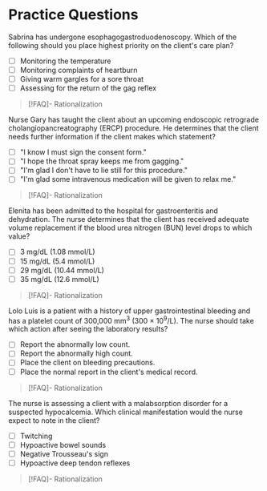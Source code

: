 # Practice Questions
Sabrina has undergone esophagogastroduodenoscopy. Which of the following should you place highest priority on the client's care plan?
- [ ] Monitoring the temperature
- [ ] Monitoring complaints of heartburn
- [ ] Giving warm gargles for a sore throat
- [ ] Assessing for the return of the gag reflex
>[!FAQ]- Rationalization
>

Nurse Gary has taught the client about an upcoming endoscopic retrograde cholangiopancreatography (ERCP) procedure. He determines that the client needs further information if the client makes which statement?
- [ ] "I know I must sign the consent form."
- [ ] "I hope the throat spray keeps me from gagging."
- [ ] "I'm glad I don't have to lie still for this procedure."
- [ ] "I'm glad some intravenous medication will be given to relax me."
>[!FAQ]- Rationalization
>

Elenita has been admitted to the hospital for gastroenteritis and dehydration. The nurse determines that the client has received adequate volume replacement if the blood urea nitrogen (BUN) level drops to which value?
- [ ] 3 mg/dL (1.08 mmol/L)
- [ ] 15 mg/dL (5.4 mmol/L)
- [ ] 29 mg/dL (10.44 mmol/L)
- [ ] 35 mg/dL (12.6 mmol/L)
>[!FAQ]- Rationalization
>

Lolo Luis is a patient with a history of upper gastrointestinal bleeding and has a platelet count of 300,000 mm<sup>3</sup> (300 × 10<sup>9</sup>/L). The nurse should take which action after seeing the laboratory results?
- [ ] Report the abnormally low count.
- [ ] Report the abnormally high count.
- [ ] Place the client on bleeding precautions.
- [ ] Place the normal report in the client's medical record.
>[!FAQ]- Rationalization
>

The nurse is assessing a client with a malabsorption disorder for a suspected hypocalcemia. Which clinical manifestation would the nurse expect to note in the client?
- [ ] Twitching
- [ ] Hypoactive bowel sounds
- [ ] Negative Trousseau's sign
- [ ] Hypoactive deep tendon reflexes
>[!FAQ]- Rationalization
>

